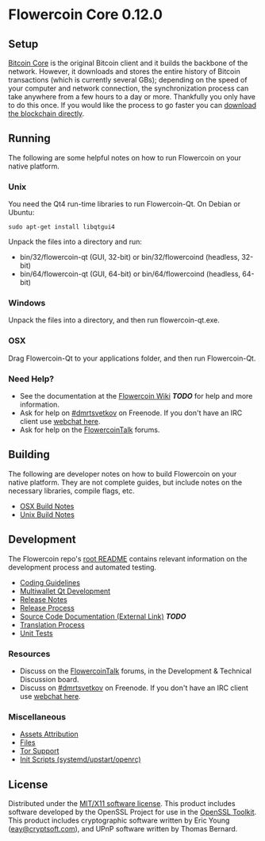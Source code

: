 Flowercoin Core 0.12.0
=====================

Setup
---------------------
[Bitcoin Core](http://bitcoin.org/en/download) is the original Bitcoin client and it builds the backbone of the network. However, it downloads and stores the entire history of Bitcoin transactions (which is currently several GBs); depending on the speed of your computer and network connection, the synchronization process can take anywhere from a few hours to a day or more. Thankfully you only have to do this once. If you would like the process to go faster you can [download the blockchain directly](bootstrap.md).

Running
---------------------
The following are some helpful notes on how to run Flowercoin on your native platform.

### Unix

You need the Qt4 run-time libraries to run Flowercoin-Qt. On Debian or Ubuntu:

	sudo apt-get install libqtgui4

Unpack the files into a directory and run:

- bin/32/flowercoin-qt (GUI, 32-bit) or bin/32/flowercoind (headless, 32-bit)
- bin/64/flowercoin-qt (GUI, 64-bit) or bin/64/flowercoind (headless, 64-bit)



### Windows

Unpack the files into a directory, and then run flowercoin-qt.exe.

### OSX

Drag Flowercoin-Qt to your applications folder, and then run Flowercoin-Qt.

### Need Help?

* See the documentation at the [Flowercoin Wiki](https://en.bitcoin.it/wiki/Main_Page) ***TODO***
for help and more information.
* Ask for help on [#dmrtsvetkov](http://webchat.freenode.net?channels=dmrtsvetkov) on Freenode. If you don't have an IRC client use [webchat here](http://webchat.freenode.net?channels=dmrtsvetkov).
* Ask for help on the [FlowercoinTalk](https://flowercointalk.org/) forums.

Building
---------------------
The following are developer notes on how to build Flowercoin on your native platform. They are not complete guides, but include notes on the necessary libraries, compile flags, etc.

- [OSX Build Notes](build-osx.md)
- [Unix Build Notes](build-unix.md)

Development
---------------------
The Flowercoin repo's [root README](https://github.com/iondis/litedash/blob/master/README.md) contains relevant information on the development process and automated testing.

- [Coding Guidelines](coding.md)
- [Multiwallet Qt Development](multiwallet-qt.md)
- [Release Notes](release-notes.md)
- [Release Process](release-process.md)
- [Source Code Documentation (External Link)](https://dev.visucore.com/bitcoin/doxygen/) ***TODO***
- [Translation Process](translation_process.md)
- [Unit Tests](unit-tests.md)

### Resources
* Discuss on the [FlowercoinTalk](https://flowercointalk.org/) forums, in the Development & Technical Discussion board.
* Discuss on [#dmrtsvetkov](http://webchat.freenode.net/?channels=dmrtsvetkov) on Freenode. If you don't have an IRC client use [webchat here](http://webchat.freenode.net/?channels=dmrtsvetkov).

### Miscellaneous
- [Assets Attribution](assets-attribution.md)
- [Files](files.md)
- [Tor Support](tor.md)
- [Init Scripts (systemd/upstart/openrc)](init.md)

License
---------------------
Distributed under the [MIT/X11 software license](http://www.opensource.org/licenses/mit-license.php).
This product includes software developed by the OpenSSL Project for use in the [OpenSSL Toolkit](https://www.openssl.org/). This product includes
cryptographic software written by Eric Young ([eay@cryptsoft.com](mailto:eay@cryptsoft.com)), and UPnP software written by Thomas Bernard.

